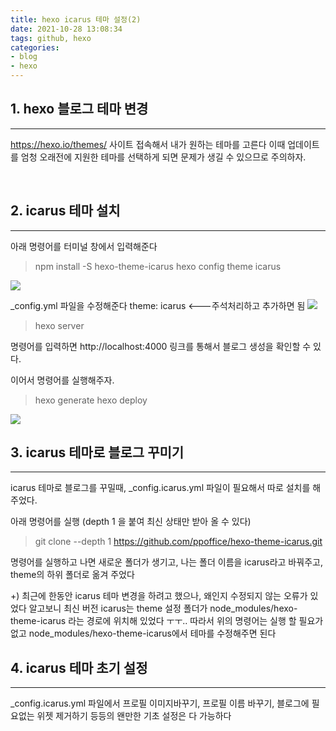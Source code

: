 ```yaml
---
title: hexo icarus 테마 설정(2)
date: 2021-10-28 13:08:34
tags: github, hexo
categories: 
- blog
- hexo
---
```


## **1. hexo 블로그 테마 변경**
---
https://hexo.io/themes/
사이트 접속해서 내가 원하는 테마를 고른다
이때 업데이트를 엄청 오래전에 지원한 테마를 선택하게 되면 
문제가 생길 수 있으므로 주의하자.

<br>

## **2. icarus 테마 설치**
---
아래 명령어를 터미널 창에서 입력해준다
> npm install -S hexo-theme-icarus
> hexo config theme icarus

![](/images/0102/02_01.png)

_config.yml 파일을 수정해준다
theme: icarus   <---주석처리하고 추가하면 됨
![](/images/0102/02_02.png)

> hexo server 

명령어를 입력하면
http://localhost:4000 링크를 통해서 블로그 생성을 확인할 수 있다.

이어서 명령어를 실행해주자.
> hexo generate
> hexo deploy

![](/images/0102/02_03.png)
<br>

## **3. icarus 테마로 블로그 꾸미기**
---
icarus 테마로 블로그를 꾸밀때,
_config.icarus.yml
파일이 필요해서 따로 설치를 해주었다.

아래 명령어를 실행
(depth 1 을 붙여 최신 상태만 받아 올 수 있다)
> git clone --depth 1 https://github.com/ppoffice/hexo-theme-icarus.git

명령어를 실행하고 나면 새로운 폴더가 생기고,
나는 폴더 이름을 icarus라고 바꿔주고,
theme의 하위 폴더로 옮겨 주었다

+)
최근에 한동안 icarus 테마 변경을 하려고 했으나, 왜인지 수정되지 않는 오류가 있었다
알고보니 최신 버전 icarus는 theme 설정 폴더가 
node_modules/hexo-theme-icarus 라는 경로에 위치해 있었다 ㅜㅜ..
따라서 위의 명령어는 실행 할 필요가 없고
node_modules/hexo-theme-icarus에서 테마를 수정해주면 된다
<br>

## **4. icarus 테마 초기 설정**
---
_config.icarus.yml 파일에서 
프로필 이미지바꾸기, 프로필 이름 바꾸기, 
블로그에 필요없는 위젯 제거하기 등등의
왠만한 기초 설정은 다 가능하다

<br>
<br>
